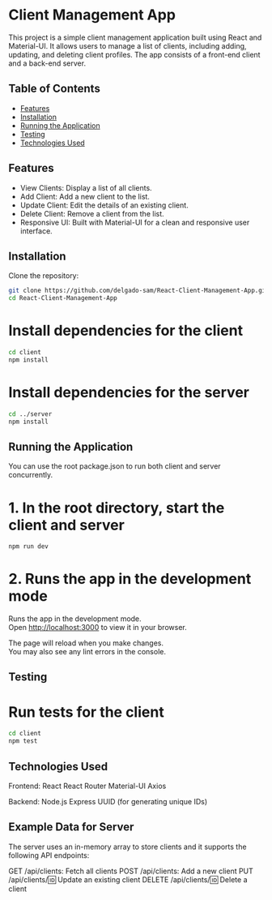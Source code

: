 # Client Management App

This project is a simple client management application built using React and Material-UI. It allows users to manage a list of clients, including adding, updating, and deleting client profiles. The app consists of a front-end client and a back-end server.

## Table of Contents

- [Features](#features)
- [Installation](#installation)
- [Running the Application](#running-the-application)
- [Testing](#testing)
- [Technologies Used](#technologies-used)

## Features

- View Clients: Display a list of all clients.
- Add Client: Add a new client to the list.
- Update Client: Edit the details of an existing client.
- Delete Client: Remove a client from the list.
- Responsive UI: Built with Material-UI for a clean and responsive user interface.

## Installation

Clone the repository:

```bash
git clone https://github.com/delgado-sam/React-Client-Management-App.git
cd React-Client-Management-App
```

# Install dependencies for the client

```bash
cd client
npm install
```

# Install dependencies for the server

```bash
cd ../server
npm install
```

## Running the Application

You can use the root package.json to run both client and server concurrently.

# 1. In the root directory, start the client and server

```bash
npm run dev
```

# 2. Runs the app in the development mode

Runs the app in the development mode.\
Open [http://localhost:3000](http://localhost:3000) to view it in your browser.

The page will reload when you make changes.\
You may also see any lint errors in the console.

## Testing

# Run tests for the client

```bash
cd client
npm test
```

## Technologies Used

Frontend:
React
React Router
Material-UI
Axios

Backend:
Node.js
Express
UUID (for generating unique IDs)

## Example Data for Server

The server uses an in-memory array to store clients and it supports the following API endpoints:

GET /api/clients: Fetch all clients
POST /api/clients: Add a new client
PUT /api/clients/:id: Update an existing client
DELETE /api/clients/:id: Delete a client
